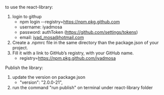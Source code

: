 to use the react-library:
1. login to githup
   - npm login --registry=https://npm.pkg.github.com
   - username: iyadmosa
   - password: authToken (https://github.com/settings/tokens)
   - email: iyad_mosa@hotmail.com
2. Create a .npmrc file in the same directory than the package.json of your project.
2. Fill it with a link to GitHub’s registry, with your GitHub name.
    - registry=https://npm.pkg.github.com/iyadmosa

Publish the library:
1. update the version on package.json
    -   "version": "2.0.0-21",
2. run the command "run publish" on terminal under react-library folder